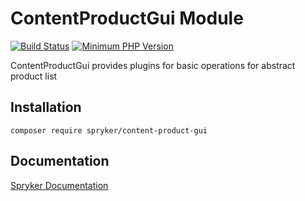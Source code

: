 # ContentProductGui Module
[![Build Status](https://travis-ci.org/spryker/content-product-gui.svg)](https://travis-ci.org/spryker/content-product-gui)
[![Minimum PHP Version](https://img.shields.io/badge/php-%3E%3D%207.3-8892BF.svg)](https://php.net/)

ContentProductGui provides plugins for basic operations for abstract product list

## Installation

```
composer require spryker/content-product-gui
```

## Documentation

[Spryker Documentation](https://academy.spryker.com/developing_with_spryker/module_guide/modules.html)
